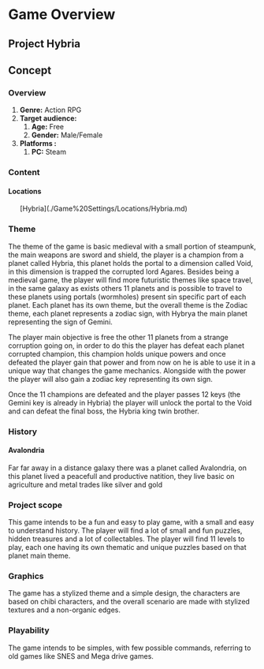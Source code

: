 # Game Overview

## Project Hybria

## Concept

### Overview

<ol>
  <li><b>Genre:</b> Action RPG</li>
  <li><b>Target audience:</b>
    <ol>
      <li><b>Age:</b> Free</li>
      <li><b>Gender:</b> Male/Female</li>
    </ol>
  </li>
  <li><b>Platforms :</b>
    <ol>
      <li><b>PC:</b> Steam</li>
    </ol></li>
</ol>

### Content

#### Locations

<ul style="list-style-type: none">
    <li>
        [Hybria](./Game%20Settings/Locations/Hybria.md)
    </li>
</ul>

### Theme

The theme of the game is basic medieval with a small portion of steampunk, the main weapons are sword and shield, the player is a champion from a planet called Hybria, this planet holds the portal to a dimension called Void, in this dimension is trapped the corrupted lord Agares. Besides being a medieval game, the player will find more futuristic themes like space travel, in the same galaxy as exists others 11 planets and is possible to travel to these planets using portals (wormholes) present sin specific part of each planet. Each planet has its own theme, but the overall theme is the Zodiac theme, each planet represents a zodiac sign, with Hybrya the main planet representing the sign of Gemini.

The player main objective is free the other 11 planets from a strange corruption going on, in order to do this the player has defeat each planet corrupted champion, this champion holds unique powers and once defeated the player gain that power and from now on he is able to use it in a unique way that changes the game mechanics. Alongside with the power the player will also gain a zodiac key representing its own sign. 

Once the 11 champions are defeated and the player passes 12 keys (the Gemini key is already in Hybria) the player will unlock the portal to the Void and can defeat the final boss, the Hybria king twin brother.


### History

#### Avalondria

Far far away in a distance galaxy there was a planet called Avalondria, on this planet lived a peacefull and productive natition, they live basic on agriculture and metal trades like silver and gold

### Project scope

This game intends to be a fun and easy to play game, with a small and easy to understand history. The player will find a lot of small and fun puzzles, hidden treasures and a lot of collectables.
The player will find 11 levels to play, each one having its own thematic and unique puzzles based on that planet main theme.

### Graphics

The game has a stylized theme and a simple design, the characters are based on chibi characters, and the overall scenario are made with stylized textures and a non-organic edges.

### Playability 
The game intends to be simples, with few possible commands, referring to old games like SNES and Mega drive games.

